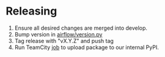 # Releasing

1. Ensure all desired changes are merged into develop.
2. Bump version in [airflow/version.py](https://stash.eng.upsight.com/projects/TP/repos/incubator-airflow/browse/airflow/version.py#16)
3. Tag release with "vX.Y.Z" and push tag
4. Run TeamCity [job](https://teamcity.eng.upsight.com/viewType.html?buildTypeId=Sandbox_UploadInternalPythonPackage) to upload package to our internal PyPI.
